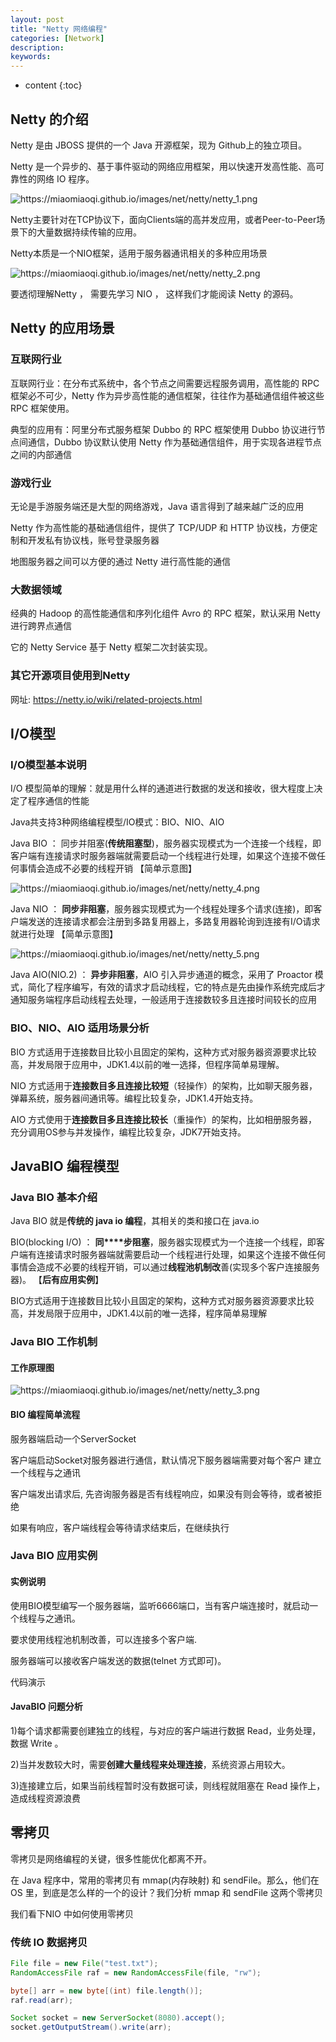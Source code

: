 ```yaml
---
layout: post
title: "Netty 网络编程"
categories: [Network]
description:
keywords:
---
```


* content
{:toc}


## Netty 的介绍

Netty 是由 JBOSS 提供的一个 Java 开源框架，现为 Github上的独立项目。

Netty 是一个异步的、基于事件驱动的网络应用框架，用以快速开发高性能、高可靠性的网络 IO 程序。

<img src="https://miaomiaoqi.github.io/images/net/netty/netty_1.png" alt="https://miaomiaoqi.github.io/images/net/netty/netty_1.png" />

Netty主要针对在TCP协议下，面向Clients端的高并发应用，或者Peer-to-Peer场景下的大量数据持续传输的应用。

Netty本质是一个NIO框架，适用于服务器通讯相关的多种应用场景

<img src="https://miaomiaoqi.github.io/images/net/netty/netty_2.png" alt="https://miaomiaoqi.github.io/images/net/netty/netty_2.png" />

要透彻理解Netty ， 需要先学习 NIO ， 这样我们才能阅读 Netty 的源码。 



## Netty 的应用场景

### 互联网行业

互联网行业：在分布式系统中，各个节点之间需要远程服务调用，高性能的 RPC 框架必不可少，Netty 作为异步高性能的通信框架，往往作为基础通信组件被这些 RPC 框架使用。

典型的应用有：阿里分布式服务框架 Dubbo 的 RPC 框架使用 Dubbo 协议进行节点间通信，Dubbo 协议默认使用 Netty 作为基础通信组件，用于实现各进程节点之间的内部通信

### 游戏行业

无论是手游服务端还是大型的网络游戏，Java 语言得到了越来越广泛的应用

Netty 作为高性能的基础通信组件，提供了 TCP/UDP 和 HTTP 协议栈，方便定制和开发私有协议栈，账号登录服务器

地图服务器之间可以方便的通过 Netty 进行高性能的通信

### 大数据领域

经典的 Hadoop 的高性能通信和序列化组件 Avro 的 RPC 框架，默认采用 Netty 进行跨界点通信

它的 Netty Service 基于 Netty 框架二次封装实现。

### 其它开源项目使用到Netty

网址: [https://](https://netty.io/wiki/related-projects.html)[netty.io/wiki/related-projects.html](https://netty.io/wiki/related-projects.html)



## I/O模型

### I/O模型基本说明

I/O 模型简单的理解：就是用什么样的通道进行数据的发送和接收，很大程度上决定了程序通信的性能

Java共支持3种网络编程模型/IO模式：BIO、NIO、AIO

Java BIO ： 同步并阻塞(**传统阻塞型**)，服务器实现模式为一个连接一个线程，即客户端有连接请求时服务器端就需要启动一个线程进行处理，如果这个连接不做任何事情会造成不必要的线程开销 【简单示意图】

<img src="https://miaomiaoqi.github.io/images/net/netty/netty_4.png" alt="https://miaomiaoqi.github.io/images/net/netty/netty_4.png" />

Java NIO ： **同步非阻塞**，服务器实现模式为一个线程处理多个请求(连接)，即客户端发送的连接请求都会注册到多路复用器上，多路复用器轮询到连接有I/O请求就进行处理 【简单示意图】

<img src="https://miaomiaoqi.github.io/images/net/netty/netty_5.png" alt="https://miaomiaoqi.github.io/images/net/netty/netty_5.png" />

Java AIO(NIO.2) ： **异步非阻塞**，AIO 引入异步通道的概念，采用了 Proactor 模式，简化了程序编写，有效的请求才启动线程，它的特点是先由操作系统完成后才通知服务端程序启动线程去处理，一般适用于连接数较多且连接时间较长的应用



### BIO、NIO、AIO 适用场景分析

BIO 方式适用于连接数目比较小且固定的架构，这种方式对服务器资源要求比较高，并发局限于应用中，JDK1.4以前的唯一选择，但程序简单易理解。

NIO 方式适用于**连接数目多且连接比较短**（轻操作）的架构，比如聊天服务器，弹幕系统，服务器间通讯等。编程比较复杂，JDK1.4开始支持。

AIO 方式使用于**连接数目多且连接比较长**（重操作）的架构，比如相册服务器，充分调用OS参与并发操作，编程比较复杂，JDK7开始支持。



## JavaBIO 编程模型

### Java BIO **基本介绍**

Java BIO 就是**传统的 java io 编程**，其相关的类和接口在 java.io 

BIO(blocking I/O) ： **同****步阻塞**，服务器实现模式为一个连接一个线程，即客户端有连接请求时服务器端就需要启动一个线程进行处理，如果这个连接不做任何事情会造成不必要的线程开销，可以通过**线程池机制改**善(实现多个客户连接服务器)。 【**后有应用实例**】

BIO方式适用于连接数目比较小且固定的架构，这种方式对服务器资源要求比较高，并发局限于应用中，JDK1.4以前的唯一选择，程序简单易理解

### Java BIO 工作机制

#### 工作原理图

<img src="https://miaomiaoqi.github.io/images/net/netty/netty_3.png" alt="https://miaomiaoqi.github.io/images/net/netty/netty_3.png" />

#### BIO 编程简单流程

服务器端启动一个ServerSocket

客户端启动Socket对服务器进行通信，默认情况下服务器端需要对每个客户 建立一个线程与之通讯

客户端发出请求后, 先咨询服务器是否有线程响应，如果没有则会等待，或者被拒绝

如果有响应，客户端线程会等待请求结束后，在继续执行



### Java BIO 应用实例

#### 实例说明

使用BIO模型编写一个服务器端，监听6666端口，当有客户端连接时，就启动一个线程与之通讯。

要求使用线程池机制改善，可以连接多个客户端.

服务器端可以接收客户端发送的数据(telnet 方式即可)。

代码演示





#### JavaBIO 问题分析

1)每个请求都需要创建独立的线程，与对应的客户端进行数据 Read，业务处理，数据 Write 。

2)当并发数较大时，需要**创建大量线程来处理连接**，系统资源占用较大。

3)连接建立后，如果当前线程暂时没有数据可读，则线程就阻塞在 Read 操作上，造成线程资源浪费























## 零拷贝

零拷贝是网络编程的关键，很多性能优化都离不开。

在 Java 程序中，常用的零拷贝有 mmap(内存映射) 和 sendFile。那么，他们在 OS 里，到底是怎么样的一个的设计？我们分析 mmap 和 sendFile 这两个零拷贝

我们看下NIO 中如何使用零拷贝

### 传统 IO 数据拷贝

```java
File file = new File("test.txt");
RandomAccessFile raf = new RandomAccessFile(file, "rw");

byte[] arr = new byte[(int) file.length()];
raf.read(arr);

Socket socket = new ServerSocket(8080).accept();
socket.getOutputStream().write(arr);
```

